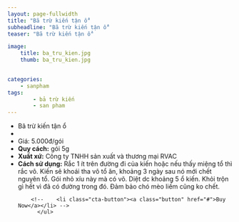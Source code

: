 ```yaml
---
layout: page-fullwidth
title: "Bã trừ kiến tận ổ"
subheadline: "Bã trừ kiến tận ổ"
teaser: "Bã trừ kiến tận ổ"

image:
    title: ba_tru_kien.jpg
    thumb: ba_tru_kien.jpg

    
categories:
    - sanpham
tags:
        - bả trừ kiến
        - san pham
---
```

<!--more-->

<div class="row t60">
          <ul class="pricing-table">
            <li class="title">Bã trừ kiến tận ổ</li>
            <li class="bullet-item"><a href=""><img src="{{ site.urlimg }}ba_tru_kien.jpg" alt=""></a></li>
            <li class="price">Giá: 5.000đ/gói</li>
            <li class="bullet-item"><b>Quy cách:</b> gói 5g</li>
            <li class="bullet-item"><b>Xuất xứ:</b> Công ty TNHH sản xuất và thương mại RVAC</li>
            <li class="bullet-item"><b>Cách sử dụng:</b> Rắc 1 ít trên đường đi của kiến hoặc nếu thấy miệng tổ thì rắc vô. Kiến sẽ khoái tha vô tổ ăn, khoảng 3 ngày sau nó mới chết nguyên tổ. Gói nhỏ xíu này mà có võ. Diệt dc khoảng 5 ổ kiến. Khỏi trộn gì hết vì đã có đường trong đó. Đảm bảo chó mèo liếm cũng ko chết.</li>
           

        <!--    <li class="cta-button"><a class="button" href="#">Buy Now</a></li> -->
          </ul>
</div>